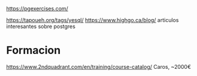 https://pgexercises.com/

https://tapoueh.org/tags/yesql/
https://www.highgo.ca/blog/
articulos interesantes sobre postgres


# Formacion
https://www.2ndquadrant.com/en/training/course-catalog/
Caros, ~2000€
